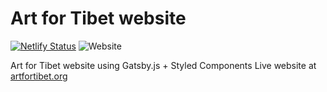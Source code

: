 # Art for Tibet website

[![Netlify Status](https://api.netlify.com/api/v1/badges/ae5b2dd5-a4c2-4bec-9634-309babca3262/deploy-status)](https://app.netlify.com/sites/quirky-bartik-8b172f/deploys) ![Website](https://img.shields.io/website?up_message=online&url=https%3A%2F%2Fartfortibet.org)

Art for Tibet website using Gatsby.js + Styled Components
Live website at [artfortibet.org](https://artfortibet.org)
